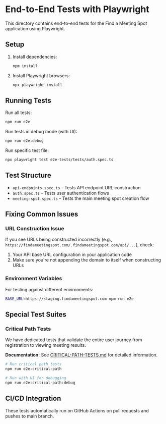# End-to-End Tests with Playwright

This directory contains end-to-end tests for the Find a Meeting Spot application using Playwright.

## Setup

1. Install dependencies:

   ```bash
   npm install
   ```

2. Install Playwright browsers:
   ```bash
   npx playwright install
   ```

## Running Tests

Run all tests:

```bash
npm run e2e
```

Run tests in debug mode (with UI):

```bash
npm run e2e:debug
```

Run specific test file:

```bash
npx playwright test e2e-tests/tests/auth.spec.ts
```

## Test Structure

- `api-endpoints.spec.ts` - Tests API endpoint URL construction
- `auth.spec.ts` - Tests user authentication flows
- `meeting-spot.spec.ts` - Tests the main meeting spot creation flow

## Fixing Common Issues

### URL Construction Issue

If you see URLs being constructed incorrectly (e.g., `https://findameetingspot.com/.findameetingspot.com/api/...`), check:

1. Your API base URL configuration in your application code
2. Make sure you're not appending the domain to itself when constructing URLs

### Environment Variables

For testing against different environments:

```bash
BASE_URL=https://staging.findameetingspot.com npm run e2e
```

## Special Test Suites

### Critical Path Tests

We have dedicated tests that validate the entire user journey from registration to viewing meeting results.

**Documentation:** See [CRITICAL-PATH-TESTS.md](./CRITICAL-PATH-TESTS.md) for detailed information.

```bash
# Run critical path tests
npm run e2e:critical-path

# Run with UI for debugging
npm run e2e:critical-path:debug
```

## CI/CD Integration

These tests automatically run on GitHub Actions on pull requests and pushes to main branch.
